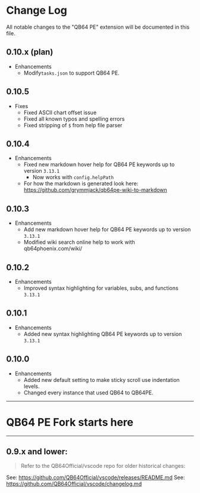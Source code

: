 # Change Log
All notable changes to the "QB64 PE" extension will be documented in this file.

## 0.10.x (plan)
- Enhancements
  - Modify`tasks.json` to support QB64 PE.

## 0.10.5
- Fixes
  - Fixed ASCII chart offset issue
  - Fixed all known typos and spelling errors
  - Fixed stripping of `$` from help file parser
  
## 0.10.4
- Enhancements
  - Fixed new markdown hover help for QB64 PE keywords up to version `3.13.1`
    - Now works with `config.helpPath`
  - For how the markdown is generated look here: https://github.com/grymmjack/qb64pe-wiki-to-markdown

## 0.10.3
- Enhancements
  - Add new markdown hover help for QB64 PE keywords up to version `3.13.1`
  - Modified wiki search online help to work with qb64phoenix.com/wiki/

## 0.10.2
- Enhancements
  - Improved syntax highlighting for variables, subs, and functions `3.13.1`

## 0.10.1
- Enhancements
  - Added new syntax highlighting QB64 PE keywords up to version `3.13.1`

## 0.10.0
- Enhancements
  - Added new default setting to make sticky scroll use indentation levels.
  - Changed every instance that used QB64 to QB64PE.

---------
# QB64 PE Fork starts here
---------

## 0.9.x and lower:
> Refer to the QB64Official/vscode repo for older historical changes:

See: https://github.com/QB64Official/vscode/releases/README.md
See: https://github.com/QB64Official/vscode/changelog.md
